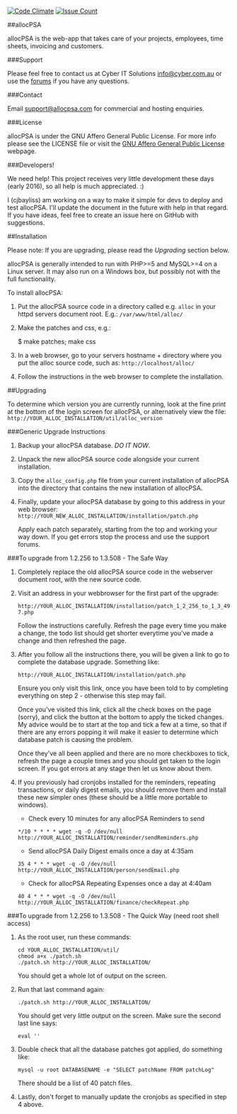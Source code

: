 [![Code Climate](https://codeclimate.com/github/alexlance/alloc/badges/gpa.svg)](https://codeclimate.com/github/alexlance/alloc) [![Issue Count](https://codeclimate.com/github/alexlance/alloc/badges/issue_count.svg)](https://codeclimate.com/github/alexlance/alloc)

##allocPSA

allocPSA is the web-app that takes care of your projects, employees, time
sheets, invoicing and customers.

###Support

Please feel free to contact us at Cyber IT Solutions <info@cyber.com.au> or use
the [forums](http://sourceforge.net/p/allocpsa/discussion/) if you have any
questions.

###Contact

Email <support@allocpsa.com> for commercial and hosting enquiries.

###License

allocPSA is under the GNU Affero General Public License. For more info please
see the LICENSE file or visit the [GNU Affero General Public
License](http://www.gnu.org/licenses/agpl-3.0.en.html) webpage.  

###Developers!

We need help! This project receives very little development these days (early
2016), so all help is much appreciated. :)

I (cjbayliss) am working on a way to make it simple for devs to deploy and
test allocPSA. I'll update the document in the future with help in that regard.
If you have ideas, feel free to create an issue here on GitHub with suggestions.

##Installation

Please note: If you are upgrading, please read the _Upgrading_ section below.

allocPSA is generally intended to run with PHP>=5 and MySQL>=4 on a Linux
server. It may also run on a Windows box, but possibly not with the full
functionality.

To install allocPSA:

1) Put the allocPSA source code in a directory called e.g. `alloc` in your
   httpd servers document root. E.g.: `/var/www/html/alloc/`

2) Make the patches and css, e.g.:

    $ make patches; make css

3) In a web browser, go to your servers hostname + directory where you put the
   alloc source code, such as: `http://localhost/alloc/`

4) Follow the instructions in the web browser to complete the installation.


##Upgrading

To determine which version you are currently running, look at the fine print at
the bottom of the login screen for allocPSA, or alternatively view the file:
`http://YOUR_ALLOC_INSTALLATION/util/alloc_version`

###Generic Upgrade Instructions

1.  Backup your allocPSA database. _DO IT NOW_.

2.  Unpack the new allocPSA source code alongside your current installation.

3.  Copy the `alloc_config.php` file from your current installation of
    allocPSA into the directory that contains the new installation of allocPSA.

4.  Finally, update your allocPSA database by going to this address in your web
    browser: `http://YOUR_NEW_ALLOC_INSTALLATION/installation/patch.php`

    Apply each patch separately, starting from the top and working your way
    down. If you get errors stop the process and use the support forums.

###To upgrade from 1.2.256 to 1.3.508 - The Safe Way

1.  Completely replace the old allocPSA source code in the webserver
    document root, with the new source code.

2.  Visit an address in your webbrowser for the first part of the upgrade:

    `http://YOUR_ALLOC_INSTALLATION/installation/patch_1_2_256_to_1_3_497.php`

    Follow the instructions carefully. Refresh the page every time you make a
    change, the todo list should get shorter everytime you've made a change and
    then refreshed the page.

3.  After you follow all the instructions there, you will be given a link to go
    to complete the database upgrade. Something like:

    `http://YOUR_ALLOC_INSTALLATION/installation/patch.php`

    Ensure you only visit this link, once you have been told to by completing
    everything on step 2 - otherwise this step may fail.

    Once you've visited this link, click all the check boxes on the page
    (sorry), and click the button at the bottom to apply the ticked changes.
    My advice would be to start at the top and tick a few at a time, so that if
    there are any errors popping it will make it easier to determine which
    database patch is causing the problem.  

    Once they've all been applied and there are no more checkboxes to tick,
    refresh the page a couple times and you should get taken to the login
    screen. If you got errors at any stage then let us know about them.


4.  If you previously had cronjobs installed for the reminders, repeating
    transactions, or daily digest emails, you should remove them and install
    these new simpler ones (these should be a little more portable to windows).

    * Check every 10 minutes for any allocPSA Reminders to send

    ```
    */10 * * * * wget -q -O /dev/null http://YOUR_ALLOC_INSTALLATION/reminder/sendReminders.php
    ```

    * Send allocPSA Daily Digest emails once a day at 4:35am

    ```
    35 4 * * * wget -q -O /dev/null http://YOUR_ALLOC_INSTALLATION/person/sendEmail.php
    ```

    * Check for allocPSA Repeating Expenses once a day at 4:40am
    
    ```
    40 4 * * * wget -q -O /dev/null http://YOUR_ALLOC_INSTALLATION/finance/checkRepeat.php
    ```



###To upgrade from 1.2.256 to 1.3.508 - The Quick Way (need root shell access)

1.  As the root user, run these commands:

    ```
    cd YOUR_ALLOC_INSTALLATION/util/
    chmod a+x ./patch.sh
    ./patch.sh http://YOUR_ALLOC_INSTALLATION/
    ```

    You should get a whole lot of output on the screen. 

2.  Run that last command again:

    ```
    ./patch.sh http://YOUR_ALLOC_INSTALLATION/
    ```

    You should get very little output on the screen. Make sure the second last
    line says: 

    ```
    eval ''
    ```

3. Double check that all the database patches got applied, do something like:

    ```
    mysql -u root DATABASENAME -e "SELECT patchName FROM patchLog"
    ```

    There should be a list of 40 patch files.

4.  Lastly, don't forget to manually update the cronjobs as specified in step 4
    above.
